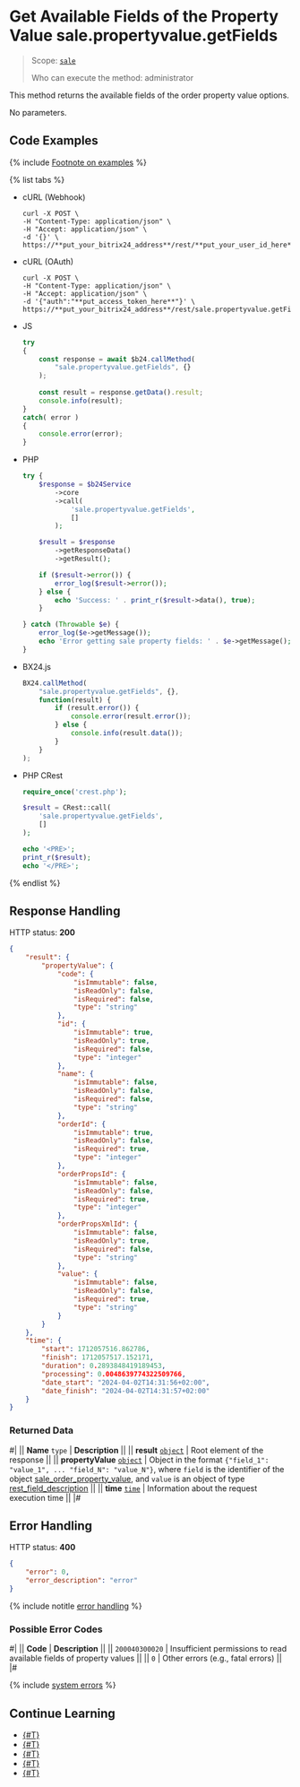 # Get Available Fields of the Property Value sale.propertyvalue.getFields

> Scope: [`sale`](../../scopes/permissions.md)
>
> Who can execute the method: administrator

This method returns the available fields of the order property value options.

No parameters.

## Code Examples

{% include [Footnote on examples](../../../_includes/examples.md) %}

{% list tabs %}

- cURL (Webhook)

    ```http
    curl -X POST \
    -H "Content-Type: application/json" \
    -H "Accept: application/json" \
    -d '{}' \
    https://**put_your_bitrix24_address**/rest/**put_your_user_id_here**/**put_your_webhook_here**/sale.propertyvalue.getFields
    ```

- cURL (OAuth)

    ```http
    curl -X POST \
    -H "Content-Type: application/json" \
    -H "Accept: application/json" \
    -d '{"auth":"**put_access_token_here**"}' \
    https://**put_your_bitrix24_address**/rest/sale.propertyvalue.getFields
    ```

- JS

    ```js
    try
    {
    	const response = await $b24.callMethod(
    		"sale.propertyvalue.getFields", {}
    	);
    	
    	const result = response.getData().result;
    	console.info(result);
    }
    catch( error )
    {
    	console.error(error);
    }
    ```

- PHP

    ```php
    try {
        $response = $b24Service
            ->core
            ->call(
                'sale.propertyvalue.getFields',
                []
            );
    
        $result = $response
            ->getResponseData()
            ->getResult();
    
        if ($result->error()) {
            error_log($result->error());
        } else {
            echo 'Success: ' . print_r($result->data(), true);
        }
    
    } catch (Throwable $e) {
        error_log($e->getMessage());
        echo 'Error getting sale property fields: ' . $e->getMessage();
    }
    ```

- BX24.js

    ```js
    BX24.callMethod(
        "sale.propertyvalue.getFields", {},
        function(result) {
            if (result.error()) {
                console.error(result.error());
            } else {
                console.info(result.data());
            }
        }
    );
    ```

- PHP CRest

    ```php
    require_once('crest.php');

    $result = CRest::call(
        'sale.propertyvalue.getFields',
        []
    );

    echo '<PRE>';
    print_r($result);
    echo '</PRE>';
    ```

{% endlist %}

## Response Handling

HTTP status: **200**

```json
{
    "result": {
        "propertyValue": {
            "code": {
                "isImmutable": false,
                "isReadOnly": false,
                "isRequired": false,
                "type": "string"
            },
            "id": {
                "isImmutable": true,
                "isReadOnly": true,
                "isRequired": false,
                "type": "integer"
            },
            "name": {
                "isImmutable": false,
                "isReadOnly": false,
                "isRequired": false,
                "type": "string"
            },
            "orderId": {
                "isImmutable": true,
                "isReadOnly": false,
                "isRequired": true,
                "type": "integer"
            },
            "orderPropsId": {
                "isImmutable": false,
                "isReadOnly": false,
                "isRequired": true,
                "type": "integer"
            },
            "orderPropsXmlId": {
                "isImmutable": false,
                "isReadOnly": true,
                "isRequired": false,
                "type": "string"
            },
            "value": {
                "isImmutable": false,
                "isReadOnly": false,
                "isRequired": true,
                "type": "string"
            }
        }
    },
    "time": {
        "start": 1712057516.862786,
        "finish": 1712057517.152171,
        "duration": 0.2893848419189453,
        "processing": 0.0048639774322509766,
        "date_start": "2024-04-02T14:31:56+02:00",
        "date_finish": "2024-04-02T14:31:57+02:00"
    }
}
```

### Returned Data

#|
|| **Name**
`type` | **Description** ||
|| **result**
[`object`](../../data-types.md) | Root element of the response ||
|| **propertyValue**
[`object`](../../data-types.md) | Object in the format `{"field_1": "value_1", ... "field_N": "value_N"}`, where `field` is the identifier of the object [sale_order_property_value](../data-types.md), and `value` is an object of type [rest_field_description](../../data-types.md) ||
|| **time**
[`time`](../../data-types.md) | Information about the request execution time ||
|#

## Error Handling

HTTP status: **400**

```json
{
    "error": 0,
    "error_description": "error"
}
```

{% include notitle [error handling](../../../_includes/error-info.md) %}

### Possible Error Codes

#|
|| **Code** | **Description** ||
|| `200040300020` | Insufficient permissions to read available fields of property values ||
|| `0` | Other errors (e.g., fatal errors) ||
|#

{% include [system errors](../../../_includes/system-errors.md) %}

## Continue Learning

- [{#T}](./index.md)
- [{#T}](./sale-property-value-modify.md)
- [{#T}](./sale-property-value-get.md)
- [{#T}](./sale-property-value-list.md)
- [{#T}](./sale-property-value-delete.md)